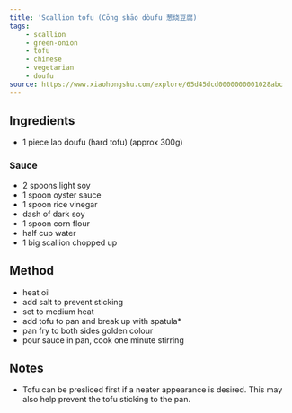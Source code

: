 ```yaml
---
title: 'Scallion tofu (Cōng shāo dòufu 葱烧豆腐)'
tags:
    - scallion 
    - green-onion 
    - tofu 
    - chinese 
    - vegetarian 
    - doufu
source: https://www.xiaohongshu.com/explore/65d45dcd0000000001028abc
---
```



## Ingredients
- 1 piece lao doufu (hard tofu) (approx 300g)

### Sauce
- 2 spoons light soy
- 1 spoon oyster sauce
- 1 spoon rice vinegar
- dash of dark soy
- 1 spoon corn flour
- half cup water
- 1 big scallion chopped up

## Method
- heat oil
- add salt to prevent sticking
- set to medium heat
- add tofu to pan and break up with spatula*
- pan fry to both sides golden colour
- pour sauce in pan, cook one minute stirring

## Notes
- Tofu can be presliced first if a neater appearance is desired. This may also help prevent the tofu sticking to the pan.
